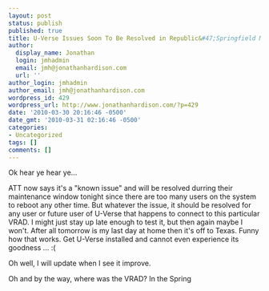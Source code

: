 ```yaml
---
layout: post
status: publish
published: true
title: U-Verse Issues Soon To Be Resolved in Republic&#47;Springfield MO?
author:
  display_name: Jonathan
  login: jmhadmin
  email: jmh@jonathanhardison.com
  url: ''
author_login: jmhadmin
author_email: jmh@jonathanhardison.com
wordpress_id: 429
wordpress_url: http://www.jonathanhardison.com/?p=429
date: '2010-03-30 20:16:46 -0500'
date_gmt: '2010-03-31 02:16:46 -0500'
categories:
- Uncategorized
tags: []
comments: []
---
```

<p>Ok hear ye hear ye...</p>
<p>ATT now says it's a "known issue" and will be resolved durring their maintenance window tonight since there are too many users on the system to reboot any other time. But whatever the issue, it should be resolved for any user or future user of U-Verse that happens to connect to this particular VRAD.&nbsp;I might just stay up late enough to test it, but then again maybe I won't. After all tomorrow is my last day at home then it's off to Texas. Funny how that works. Get U-Verse installed and cannot even experience its goodness ... :(</p>
<p>Oh well, I will update when I see it improve.</p>
<p>Oh and by the way, where was the VRAD? In the Spring</p>
